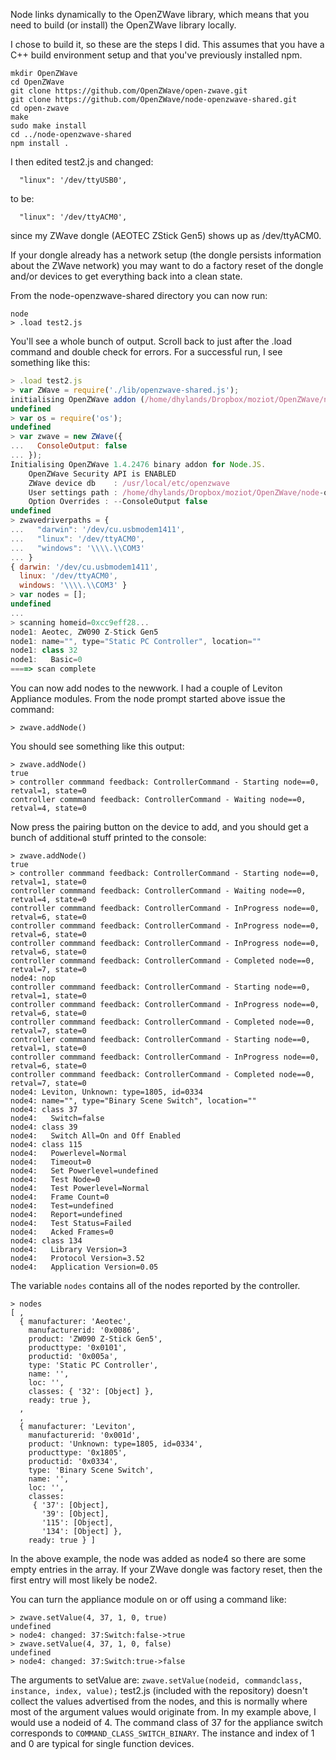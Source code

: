 Node links dynamically to the OpenZWave library, which means that you need to build (or install) the OpenZWave library locally.

I chose to build it, so these are the steps I did. This assumes that you have a C++ build environment setup and that you've previously installed npm.
```
mkdir OpenZWave
cd OpenZWave
git clone https://github.com/OpenZWave/open-zwave.git
git clone https://github.com/OpenZWave/node-openzwave-shared.git
cd open-zwave
make
sudo make install
cd ../node-openzwave-shared
npm install .
```
I then edited test2.js and changed:
```
  "linux": '/dev/ttyUSB0',
```
to be:
```
  "linux": '/dev/ttyACM0',
```
since my ZWave dongle (AEOTEC ZStick Gen5) shows up as /dev/ttyACM0.

If your dongle already has a network setup (the dongle persists information about the ZWave network) you may want to do a factory reset of the dongle and/or devices to get everything back into a clean state.

From the node-openzwave-shared directory you can now run:
```
node
> .load test2.js
```
You'll see a whole bunch of output. Scroll back to just after the .load command and double check for errors. For a successful run, I see something like this:
```js
> .load test2.js
> var ZWave = require('./lib/openzwave-shared.js');
initialising OpenZWave addon (/home/dhylands/Dropbox/moziot/OpenZWave/node-openzwave-shared/lib/../build/Release/openzwave_shared.node)
undefined
> var os = require('os');
undefined
> var zwave = new ZWave({
...   ConsoleOutput: false
... });
Initialising OpenZWave 1.4.2476 binary addon for Node.JS.
	OpenZWave Security API is ENABLED
	ZWave device db    : /usr/local/etc/openzwave
	User settings path : /home/dhylands/Dropbox/moziot/OpenZWave/node-openzwave-shared/build/Release/../../
	Option Overrides : --ConsoleOutput false
undefined
> zwavedriverpaths = {
...   "darwin": '/dev/cu.usbmodem1411',
...   "linux": '/dev/ttyACM0',
...   "windows": '\\\\.\\COM3'
... }
{ darwin: '/dev/cu.usbmodem1411',
  linux: '/dev/ttyACM0',
  windows: '\\\\.\\COM3' }
> var nodes = [];
undefined
...
> scanning homeid=0xcc9eff28...
node1: Aeotec, ZW090 Z-Stick Gen5
node1: name="", type="Static PC Controller", location=""
node1: class 32
node1:   Basic=0
====> scan complete
```

You can now add nodes to the newwork. I had a couple of Leviton Appliance modules. From the node prompt started above issue the command:
```
> zwave.addNode()
```
You should see something like this output:
```
> zwave.addNode()
true
> controller commmand feedback: ControllerCommand - Starting node==0, retval=1, state=0
controller commmand feedback: ControllerCommand - Waiting node==0, retval=4, state=0
```
Now press the pairing button on the device to add, and you should get a bunch of additional stuff printed to the console:
```
> zwave.addNode()
true
> controller commmand feedback: ControllerCommand - Starting node==0, retval=1, state=0
controller commmand feedback: ControllerCommand - Waiting node==0, retval=4, state=0
controller commmand feedback: ControllerCommand - InProgress node==0, retval=6, state=0
controller commmand feedback: ControllerCommand - InProgress node==0, retval=6, state=0
controller commmand feedback: ControllerCommand - InProgress node==0, retval=6, state=0
controller commmand feedback: ControllerCommand - Completed node==0, retval=7, state=0
node4: nop
controller commmand feedback: ControllerCommand - Starting node==0, retval=1, state=0
controller commmand feedback: ControllerCommand - InProgress node==0, retval=6, state=0
controller commmand feedback: ControllerCommand - Completed node==0, retval=7, state=0
controller commmand feedback: ControllerCommand - Starting node==0, retval=1, state=0
controller commmand feedback: ControllerCommand - InProgress node==0, retval=6, state=0
controller commmand feedback: ControllerCommand - Completed node==0, retval=7, state=0
node4: Leviton, Unknown: type=1805, id=0334
node4: name="", type="Binary Scene Switch", location=""
node4: class 37
node4:   Switch=false
node4: class 39
node4:   Switch All=On and Off Enabled
node4: class 115
node4:   Powerlevel=Normal
node4:   Timeout=0
node4:   Set Powerlevel=undefined
node4:   Test Node=0
node4:   Test Powerlevel=Normal
node4:   Frame Count=0
node4:   Test=undefined
node4:   Report=undefined
node4:   Test Status=Failed
node4:   Acked Frames=0
node4: class 134
node4:   Library Version=3
node4:   Protocol Version=3.52
node4:   Application Version=0.05
```
The variable `nodes` contains all of the nodes reported by the controller.
```
> nodes
[ ,
  { manufacturer: 'Aeotec',
    manufacturerid: '0x0086',
    product: 'ZW090 Z-Stick Gen5',
    producttype: '0x0101',
    productid: '0x005a',
    type: 'Static PC Controller',
    name: '',
    loc: '',
    classes: { '32': [Object] },
    ready: true },
  ,
  ,
  { manufacturer: 'Leviton',
    manufacturerid: '0x001d',
    product: 'Unknown: type=1805, id=0334',
    producttype: '0x1805',
    productid: '0x0334',
    type: 'Binary Scene Switch',
    name: '',
    loc: '',
    classes: 
     { '37': [Object],
       '39': [Object],
       '115': [Object],
       '134': [Object] },
    ready: true } ]
```
In the above example, the node was added as node4 so there are some empty entries in the array. If your ZWave dongle was factory reset, then the first entry will most likely be node2.

You can turn the appliance module on or off using a command like:
```
> zwave.setValue(4, 37, 1, 0, true)
undefined
> node4: changed: 37:Switch:false->true
> zwave.setValue(4, 37, 1, 0, false)
undefined
> node4: changed: 37:Switch:true->false
```
The arguments to setValue are: `zwave.setValue(nodeid, commandclass, instance, index, value);` test2.js (included with the repository) doesn't collect the values advertised from the nodes, and this is normally where most of the argument values would originate from. In my example above, I would use a nodeid of 4. The command class of 37 for the appliance switch corresponds to `COMMAND_CLASS_SWITCH_BINARY`. The instance and index of 1 and 0 are typical for single function devices.